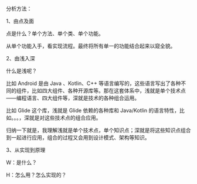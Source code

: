 

分析方法：

1、由点及面

点是什么？单个方法、单个类、单个功能。

从单个功能入手，看实现流程。最终将所有单一的功能结合起来以窥全貌。

2、由浅入深

什么是浅呢？

比如 Android 是由 Java 、Kotlin、C++ 等语言编写的，这些语言写出了各种不同的组件，比如四大组件、各种开源库等。那在这套体系中，浅就是单个技术点——编程语言、四大组件等，深就是技术的各种组合运用。

比如 Glide 这个库，浅就是 Glide 依赖的各种库和 Java/Kotlin 的语言特性，比如。。。，深就是对这些技术点的组合应用。

归纳一下就是，我理解浅就是单个技术点，单个知识点；深就是将这些知识点组合到一起进行应用，组合的过程又会用到设计模式、架构等知识。

3、从实现到原理



W：是什么？

H：怎么用？怎么实现的？





